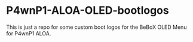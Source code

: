 # P4wnP1-ALOA-OLED-bootlogos
This is just a repo for some custom boot logos for the BeBoX OLED Menu for P4wnP1 ALOA.
